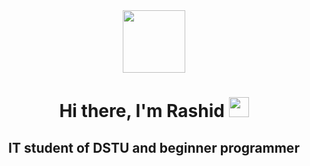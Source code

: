 <div id="header" align="center">
  <img src="[https://media.giphy.com/media/M9gbBd9nbDrOTu1Mqx/giphy.gif](https://media.giphy.com/media/zOvBKUUEERdNm/giphy.gif)" width="100"/>
</div>
<h1 align="center">Hi there, I'm Rashid
<img src="https://github.com/blackcater/blackcater/raw/main/images/Hi.gif" height="32"/></h1>
<h2 align="center">IT student of DSTU and beginner programmer</h2>
